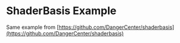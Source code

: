 ShaderBasis Example
============

Same example from [https://github.com/DangerCenter/shaderbasis](https://github.com/DangerCenter/shaderbasis)